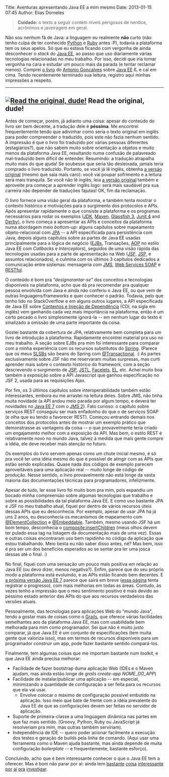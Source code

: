 Title: Aventuras apresentando Java EE a mim mesmo
Date: 2013-01-15 07:45
Author: Elias Dorneles

> **Cuidado:** o texto a seguir contém níveis perigosos de nerdice,
> acrônimos e javeiragem em geral.

Não sou nenhum fã de Java: a linguagem eu realmente **não** curto (não
tenho culpa de ter conhecido
[Python](http://www.python.org/ "Python.org") e
[Ruby](http://www.ruby-lang.org/ "Ruby-Lang.org") antes :P), todavia a
plataforma tem os seus apelos. Só que eu estava ficando com vergonha de
ainda desconhecer o *stack* do [Java
EE](https://en.wikipedia.org/wiki/Java_EE), ao passo que uso diariamente
várias tecnologias relacionadas no meu trabalho. Por isso, decidi que
iria tomar vergonha na cara e estudar um pouco mais da parada (e tentar
reclamar menos). Comprei [o
livro](http://antoniogoncalves.org/2009/02/13/java-ee-6-book/) do
[Antonio Goncalves](http://antoniogoncalves.org/) sobre [Java
EE](https://en.wikipedia.org/wiki/Java_EE) 6, e caí em cima. Tendo
recentemente terminado sua leitura, registro aqui minhas impressões a
respeito.

  ---------------------------------------------------------------------------------------------------------------------------------------------------------------------------------------
  [![Read the original, dude!](https://eljunior.files.wordpress.com/2013/01/intro-javaee.png?w=300)](https://www.amazon.com/Beginning-Java-Platform-GlassFish-Professional/dp/1430219548)
  Read the original, dude!
  ---------------------------------------------------------------------------------------------------------------------------------------------------------------------------------------

Antes de começar, porém, já adianto uma coisa: apesar do conteúdo do
livro ser bem decente, a tradução dele é **péssima**. Me encontrei
frequentemente tendo que adivinhar como seria o texto original em inglês
para poder compreender o traduzido, pois este não fazia nenhum sentido.
A impressão é que o livro foi traduzido por várias pessoas diferentes
(estagiários?), que não sabem muito sobre orientação a objetos e muito
menos da plataforma Java EE, resultando numa confusão de palavreado
mal-traduzido bem difícil de entender. Resumindo: a tradução atrapalha
muito mais do que ajuda! Se soubesse que seria tão desleixada, jamais
teria comprado o livro traduzido. Portanto, se você já lê inglês,
obtenha [a versão
original](https://www.amazon.com/Beginning-Java-Platform-GlassFish-Professional/dp/1430219548)
(mesmo que saia mais caro): você vai poupar sofrimento e a leitura será
mais tranquila. Se você não lê inglês, leia [a versão
original](https://www.amazon.com/Beginning-Java-Platform-GlassFish-Professional/dp/1430219548 "Beginning Java EE 6 Platform with Glassfish 3")
também e aproveite pra começar a aprender inglês logo: será mais
saudável pra sua carreira não depender de traduções fajutas! OK, fim da
reclamação.

O livro fornece uma visão geral da plataforma, e também tenta mostrar o
contexto histórico e motivações para o surgimento dos protocolos e APIs.
Após apresentar rapidamente o que consiste a plataforma e os programas
necessários para rodar os exemplos
([JDK](https://en.wikipedia.org/wiki/Java_Development_Kit),
[Maven](https://maven.apache.org/), [Glassfish
3](http://glassfish.java.net/), [Junit
4](https://en.wikipedia.org/wiki/JUnit) and
[Derby](http://db.apache.org/derby)), o livro começa a apresentar as
APIs e conceitos da plataforma numa abordagem meio *bottom-up*: alguns
capítulos sobre mapeamento objeto-relacional com
[JPA](https://en.wikipedia.org/wiki/Java_Persistence_API) -- a API
especificada para persistência com Java, depois alguns capítulos sobre
as partes de Java EE usadas principalmente para a lógica de negócio
([EJBs](https://en.wikipedia.org/wiki/Enterprise_JavaBeans), Transações,
[AOP](https://en.wikipedia.org/wiki/Aspect-oriented_programming) no
estilo Java EE com *Callbacks* e *Interceptors*), seguidos de uma visão
rápida das tecnologias usadas para a parte de apresentação na Web
([JSF](https://en.wikipedia.org/wiki/JavaServer_Faces),
[JSP](https://en.wikipedia.org/wiki/JavaServer_Pages), e assuntos
relacionados), e culmina com os últimos 3 capítulos dedicados a
comunicação entre sistemas: mensageria com
[JMS](https://en.wikipedia.org/wiki/Java_Message_Service), [Web Services
SOAP](https://en.wikipedia.org/wiki/Java_API_for_XML_Web_Services) e
[RESTful](https://en.wikipedia.org/wiki/Java_API_for_RESTful_Web_Services).

O conteúdo é bom pra *“designorantar-se”* dos conceitos e tecnologias
disponíveis na plataforma, acho que dá pra recomendar pra qualquer
pessoa envolvida com Java e ainda não conferiu o Java EE, ou que vem de
outras linguagens/frameworks e quer conhecer o padrão. Todavia, pelo que
tenho lido no StackOverflow e em alguns outros lugares, a API
especificada de Java EE sobre [Contextos e Injeção de
Dependência](http://docs.oracle.com/javaee/6/tutorial/doc/gjbnr.html)
(CDI, na sigla em inglês) vem ganhando cada vez mais importância na
plataforma, então é um certo pecado o livro simplesmente ignorá-la -- em
nenhum lugar do texto é sinalizado a omissão de uma parte importante da
coisa.

Gostei bastante da cobertura de JPA, relativamente bem completa para um
livro de introdução à plataforma. Rapidamente encontrei material pra uso
no meu trabalho. A seção sobre EJBs pra mim foi interessante para
comparar com a minha experiência com os recursos substitutos do
[Spring](https://en.wikipedia.org/wiki/Spring_Framework). (Parece que os
meus [SLSBs](https://en.wikipedia.org/wiki/Session_Beans#Stateless_Session_Beans)
são beans do Spring com
[@Transactional](http://static.springsource.org/spring/docs/2.5.x/api/org/springframework/transaction/annotation/Transactional.html).
:) As partes exclusivamente sobre JSF não me reservaram muitas
surpresas, mas curti aprender mais sobre o contexto histórico do
framework, com a seção descrevendo o surgimento de
[JSP](https://en.wikipedia.org/wiki/JavaServer_Pages),
[JSTL](https://en.wikipedia.org/wiki/JavaServer_Pages_Standard_Tag_Library),
[Facelets](https://en.wikipedia.org/wiki/Facelets),
[EL](https://en.wikipedia.org/wiki/Unified_Expression_Language), etc.
Achei muito boa também a exposição sobre a API Javascript que ganhou
especificação no JSF 2, usada para as requisições Ajax.

Por fim, os 3 últimos capítulos sobre interoperabilidade também estão
interessantes, embora eu me arrastei na leitura deles. Sobre JMS, não
tinha muita novidade (a API andou meio parada por algum tempo, e deverá
ter novidades no [Java EE 7](http://jcp.org/en/jsr/detail?id=342) com o
[JMS 2](http://jcp.org/en/jsr/detail?id=343)). Fato curioso: o capítulo
sobre serviços REST conseguiu ser mais enfadonho do que o de serviços
SOAP (e olha que eu tendo a favorecer REST). Começou entrando demais nos
conceitos dos protocolos antes de mostrar um exemplo prático que
demonstrasse as vantagens da coisa -- o que provavelmente teria criado
um engajamento melhor com a exposição da API. Mas bem, o estilo REST é
relativamente novo no mundo Java, talvez à medida que mais gente compre
a idéia, ele deve receber mais atenção no futuro.

Os exemplos do livro servem apenas como um chute inicial mesmo, é só pra
você ter uma idéia mesmo do que é possível de atingir com as APIs que
estão sendo explicadas. Quase nada dos códigos de exemplo parecem
aproveitáveis para uma aplicação real -- muito longe de código de
produção. Nesse sentido, o livro provavelmente não está longe da vasta
maioria das documentações técnicas para programadores, infelizmente.

Apesar de tudo, ler esse livro foi muito bom pra mim, pois expandiu um
bocado minha compreensão sobre algumas tecnologias que trabalho e sobre
as possibilidades da tal plataforma Java EE. E como uso bastante JPA e
JSF no meu trabalho atual, fiquei por dentro de vários recursos úteis
dessas APIs que eu desconhecia. Por exemplo, apesar de usar JPA há já
uns 2 anos, eu desconhecia os mecanismos de mapeamento com
[@ElementCollection](http://docs.oracle.com/javaee/6/api/javax/persistence/ElementCollection.html)
e
[@Embeddable](http://docs.oracle.com/javaee/6/api/javax/persistence/Embeddable.html).
Também, mesmo usando JSF há um bom tempo, desconhecia o
[composite:insertChildren](http://docs.oracle.com/javaee/6/javaserverfaces/2.0/docs/pdldocs/facelets/composite/insertChildren.html)
(meus olhos devem ter pulado essa tag na listagem da documentação mais
de uma vez). Essas e outras coisas encontraram uso bem rapidinho no
código da aplicação que estou trabalhando. Meio besta eu não saber disso
antes, né? Mas bem, isso é pra ser um dos benefícios esperados ao se
sentar pra ler uma josca dessas até o final. :)

No final, fiquei com uma sensação um pouco mais positiva em relação ao
Java EE (ou devo dizer, menos negativa?). Enfim, parece que do seu
próprio modo a plataforma está evoluindo, e as APIs estão ficando bem
decentes. E [a próxima versão Java EE
7](http://jcp.org/en/jsr/detail?id=342) parece que sairá em breve ([essa
página](http://jdevelopment.nl/open-source/java-ee-7-progress-page/)
tenta registrar o progresso), com mais melhorias em todas as áreas.
Contudo, às vezes tenho a impressão que o meu sentimento positivo é mais
devido ao péssimo estado anterior das APIs do que aos recursos
verdadeiros das versões atuais.

Pessoalmente, das tecnologias para aplicações Web do “mundo Java”, tendo
a gostar mais de coisas como o [Grails](http://grails.org/), que oferece
várias facilidades semelhantes aos da plataforma Java EE, mas com
usabilidade bem melhorada para mim como programador. Sei que não é muito
justo comparar, já que Java EE é um conjunto de especificações (tem
muita gente que valoriza isso), mas em termos de recursos disponíveis
para um programador construir um app, pode fazer bastante sentido
compará-los.

Finalmente, tem algumas coisas que me importam bastante num *toolkit*, e
que Java EE ainda precisa melhorar:

-   Facilidade de fazer bootstrap duma aplicação Web (IDEs e o Maven
    ajudam, mas ainda estão longe de *grails create-app NOME\_DO\_APP*)
-   Facilidade de instalar/publicar uma aplicação -- em especial,
    minimizando a quantidade de configuração a ser feita para os
    recursos que ela vai usar.
    -   Envolve colocar o máximo de configuração possível embutido na
        aplicação. Isso meio que bate de frente com a idéia prevalente
        do Java EE de que as configurações devem ser feitas no servidor
        de aplicação.
-   Suporte de primeira-classe a uma linguagem dinâmica nas partes em
    que faz mais sentido. (Groovy, Python, Ruby ou JavaScript já
    resolveriam pra mim, mas outras também serviriam).
-   Independência de IDE -- quero poder acionar facilmente a execução
    dos testes e geração de builds pela linha de comando. (Aqui usar uma
    ferramenta como o Maven ajuda bastante, mas ainda depende de muita
    configuração *boilerplate* -- e frequentemente, bastante esforço).

Concluindo, acho que é bem interessante conhecer o que o Java EE tem a
oferecer. Mas é bom não parar por aí: ainda tem
[bastante](http://www.playframework.org/) [coisa](http://torquebox.org/)
[interessante](http://grails.org/) [por](http://www.joodoweb.com/)
[aí](http://www.webnoir.org/) [pra](http://griffon.codehaus.org/)
[investigar](http://appfuse.org/).

